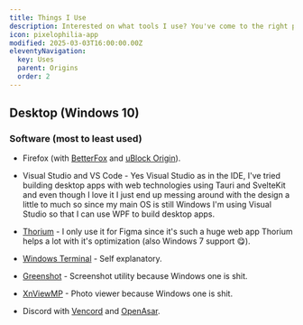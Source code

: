 ```yaml
---
title: Things I Use
description: Interested on what tools I use? You've come to the right place!
icon: pixelophilia-app
modified: 2025-03-03T16:00:00.00Z
eleventyNavigation:
  key: Uses
  parent: Origins
  order: 2
---
```


## Desktop (Windows 10)

### Software (most to least used)

- Firefox (with [BetterFox](https://github.com/yokoffing/BetterFox) and [uBlock Origin](https://ublockorigin.com/)).

- Visual Studio and VS Code - Yes Visual Studio as in the IDE, I've tried building desktop apps with web technologies using Tauri and SvelteKit and even though I love it I just end up messing around with the design a little to much so since my main OS is still Windows I'm using Visual Studio so that I can use WPF to build desktop apps.

- [Thorium](https://thorium.rocks) - I only use it for Figma since it's such a huge web app Thorium helps a lot with it's optimization (also Windows 7 support 😋).

- [Windows Terminal](https://github.com/microsoft/terminal) - Self explanatory.

- [Greenshot](https://getgreenshot.org) - Screenshot utility because Windows one is shit.

- [XnViewMP](https://www.xnview.com/en/xnviewmp/) - Photo viewer because Windows one is shit.

- Discord with [Vencord](https://vencord.dev) and [OpenAsar](https://openasar.dev).
